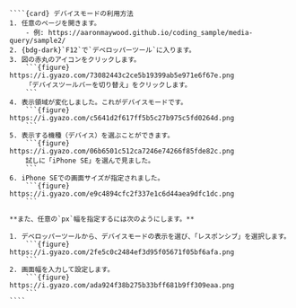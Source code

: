 `````{div} taskcard
````{card} デバイスモードの利用方法
1. 任意のページを開きます。
	- 例: https://aaronmaywood.github.io/coding_sample/media-query/sample2/
2. {bdg-dark}`F12`で`デベロッパーツール`に入ります。
3. 図の赤丸のアイコンをクリックします。
	```{figure} https://i.gyazo.com/73082443c2ce5b19399ab5e971e6f67e.png
	「デバイスツールバーを切り替え」をクリックします。
	```
4. 表示領域が変化しました。これがデバイスモードです。
	```{figure} https://i.gyazo.com/c5641d2f617ff5b5c27b975c5fd0264d.png
	```
5. 表示する機種（デバイス）を選ぶことができます。
	```{figure} https://i.gyazo.com/06b6501c512ca7246e74266f85fde82c.png
	試しに「iPhone SE」を選んで見ました。
	```
6. iPhone SEでの画面サイズが指定されました。
	```{figure} https://i.gyazo.com/e9c4894cfc2f337e1c6d44aea9dfc1dc.png
	```

**また、任意の`px`幅を指定するには次のようにします。**

1. デベロッパーツールから、デバイスモードの表示を選び、「レスポンシブ」を選択します。
	```{figure} https://i.gyazo.com/2fe5c0c2484ef3d95f05671f05bf6afa.png
	```
2. 画面幅を入力して設定します。
	```{figure} https://i.gyazo.com/ada924f38b275b33bff681b9ff309eaa.png
	```
````
`````
